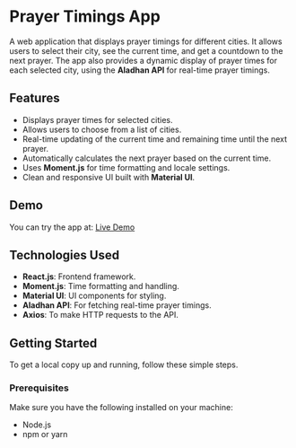 # Prayer Timings App

A web application that displays prayer timings for different cities. It allows users to select their city, see the current time, and get a countdown to the next prayer. The app also provides a dynamic display of prayer times for each selected city, using the **Aladhan API** for real-time prayer timings.

## Features

- Displays prayer times for selected cities.
- Allows users to choose from a list of cities.
- Real-time updating of the current time and remaining time until the next prayer.
- Automatically calculates the next prayer based on the current time.
- Uses **Moment.js** for time formatting and locale settings.
- Clean and responsive UI built with **Material UI**.

## Demo

You can try the app at: [Live Demo](#)

## Technologies Used

- **React.js**: Frontend framework.
- **Moment.js**: Time formatting and handling.
- **Material UI**: UI components for styling.
- **Aladhan API**: For fetching real-time prayer timings.
- **Axios**: To make HTTP requests to the API.

## Getting Started

To get a local copy up and running, follow these simple steps.

### Prerequisites

Make sure you have the following installed on your machine:
- Node.js
- npm or yarn

